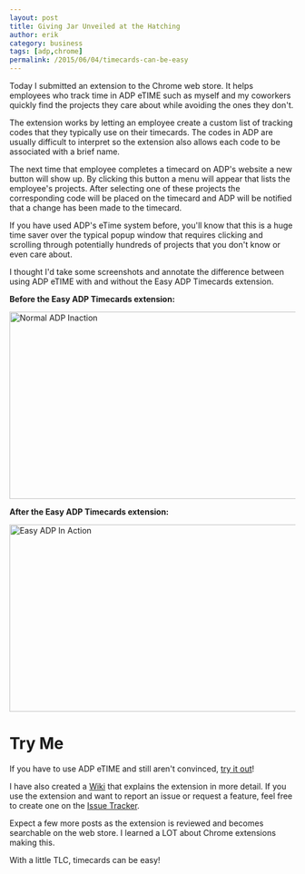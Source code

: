 ```yaml
---
layout: post
title: Giving Jar Unveiled at the Hatching
author: erik
category: business
tags: [adp,chrome]
permalink: /2015/06/04/timecards-can-be-easy
---
```


Today I submitted an extension to the Chrome web store. It helps employees who track time in ADP eTIME such as myself and my coworkers quickly find the projects they care about while avoiding the ones they don't.

The extension works by letting an employee create a custom list of tracking codes that they typically use on their timecards. The codes in ADP are usually difficult to interpret so the extension also allows each code to be associated with a brief name.

The next time that employee completes a timecard on ADP's website a new button will show up. By clicking this button a menu will appear that lists the employee's projects. After selecting one of these projects the corresponding code will be placed on the timecard and ADP will be notified that a change has been made to the timecard.

If you have used ADP's eTime system before, you'll know that this is a huge time saver over the typical popup window that requires clicking and scrolling through potentially hundreds of projects that you don't know or even care about.

I thought I'd take some screenshots and annotate the difference between using ADP eTIME with and without the Easy ADP Timecards extension.

<strong>Before the Easy ADP Timecards extension:</strong>

<img class="aligncenter wp-image-610 size-large" src="https://technicalrex.files.wordpress.com/2015/06/normaladpinaction.png?w=584" alt="Normal ADP Inaction" width="584" height="330" />

<strong>After the Easy ADP Timecards extension:</strong>

<img class="aligncenter size-large wp-image-611" src="https://technicalrex.files.wordpress.com/2015/06/easyadpinaction.png?w=584" alt="Easy ADP In Action" width="584" height="330" />

# Try Me

If you have to use ADP eTIME and still aren't convinced, [try it out](https://chrome.google.com/webstore/detail/easy-adp-timecards/obpjlfoampdbdnmpbhaclmldkeebhnfd)!

I have also created a [Wiki](https://bitbucket.org/technicalrex/easy-adp-timecards/wiki/Home) that explains the extension in more detail. If you use the extension and want to report an issue or request a feature, feel free to create one on the [Issue Tracker](https://bitbucket.org/technicalrex/easy-adp-timecards/issues).

Expect a few more posts as the extension is reviewed and becomes searchable on the web store. I learned a LOT about Chrome extensions making this.

With a little TLC, timecards can be easy!
